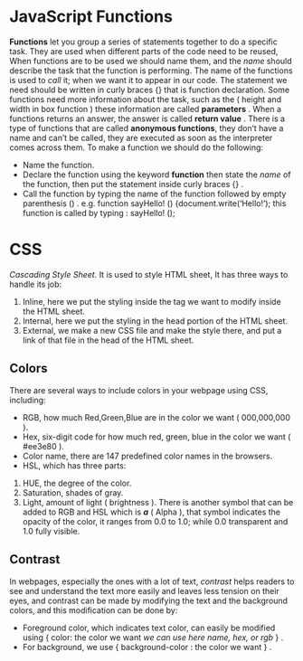 # JavaScript Functions
 **Functions** let you group a series of statements together to do a
specific task. They are used when different parts of the code need to be reused, When functions are to be used we should name them, and the *name* should describe the task that the function is performing. The name of the functions is used to *call* it; when we want it to appear in our code. The statement we need should be written in curly braces {} that is function declaration.
Some functions need more information about the task, such as the ( height and width in box function ) these information are called **parameters** .
When a functions returns an answer, the answer is called **return value** .
There is a type of functions that are called **anonymous functions**, they don’t have a name and can’t be called, they are executed as soon as the interpreter comes across them.
To make a function we should do the following:
* Name the function.
* Declare the function using the keyword **function** then state the *name* of the function, then put the statement inside curly braces {} . 
* Call the function by typing the name of the function followed by empty parenthesis () .
e.g.  function sayHello! () {document.write(‘Hello!’);
this function is called by typing :
sayHello! ();

# CSS
*Cascading Style Sheet.*
It is used to style HTML sheet,
It has three ways to handle its job:
1. Inline, here we put the styling inside the tag we want to modify inside the HTML sheet.
2. Internal, here we put the styling in the head portion of the HTML sheet.
3. External, we make a new CSS file and make the style there, and put a link of that file in the head of the HTML sheet.
## Colors 
There are several ways to include colors in your webpage using CSS, including:
* RGB, how much Red,Green,Blue are in the color we want ( 000,000,000 ).
* Hex, six-digit code for how much red, green, blue in the color we want ( #ee3e80 ).
* Color name, there are 147 predefined color names in the browsers.
* HSL, which has three parts:
1. HUE, the degree of the color.
2. Saturation, shades of gray.
3. Light, amount of light ( brightness ).
There is another symbol that can be added to RGB and HSL which is ***a*** ( Alpha ), that symbol indicates the opacity of the color, it ranges from 0.0 to 1.0; while 0.0 transparent and 1.0 fully visible.
## Contrast
In webpages, especially the ones with a lot of text, *contrast* helps readers to see and understand the text more easily and leaves less tension on their eyes, and contrast can be made by modifying the text and the background colors, and this modification can be done by:
* Foreground color, which indicates text color, can easily be modified using { color: the color we want *we can use here name, hex, or rgb* } .
* For background, we use { background-color : the color we want } .

